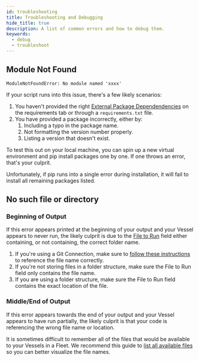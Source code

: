 ```yaml
---
id: troubleshooting
title: Troubleshooting and Debugging
hide_title: true
description: A list of common errors and how to debug them.
keywords:
  - debug
  - troubleshoot
---
```


## Module Not Found

`ModuleNotFoundError: No module named 'xxxx'`

If your script runs into this issue, there's a few likely scenarios:
1. You haven't provided the right [External Package Dependendencies](reference/requirements/external-package-dependencies.md) on the requirements tab or through a `requirements.txt` file.
2. You have provided a package incorrectly, either by:
   1. Including a typo in the package name.
   2. Not formatting the version number properly.
   3. Listing a version that doesn't exist.

To test this out on your local machine, you can spin up a new virtual environment and pip install packages one by one. If one throws an error, that's your culprit.

Unfortunately, if pip runs into a single error during installation, it will fail to install all remaining packages listed.

## No such file or directory

### Beginning of Output
If this error appears printed at the beginning of your output and your Vessel appears to never run, the likely culprit is due to the [File to Run](reference/code/command.md#file-to-run) field either containing, or not containing, the correct folder name.

1. If you're using a Git Connection, make sure to [follow these instructions](reference/code/git-connection.md#accessing-code-from-git) to reference the file name correctly.
2. If you're not storing files in a folder structure, make sure the File to Run field only contains the file name.
3. If you are using a folder structure, make sure the File to Run field contains the exact location of the file.

### Middle/End of Output
If this error appears towards the end of your output and your Vessel appears to have run partially, the likely culprit is that your code is referencing the wrong file name or location.

It is sometimes difficult to remember all of the files that would be available to your Vessels in a Fleet. We recommend this guide to [list all available files](how-tos/fleets/see-all-files.md) so you can better visualize the file names.